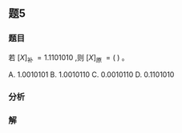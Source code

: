 ## 题5
### 题目
若 ${\lbrack X\rbrack }_{\text{补 }} = {1.1101010}$ ,则 ${\lbrack X\rbrack }_{\text{原 }} = ( \;)$ 。

A. 1.0010101 B. 1.0010110 C. 0.0010110 D. 0.1101010
### 分析

### 解